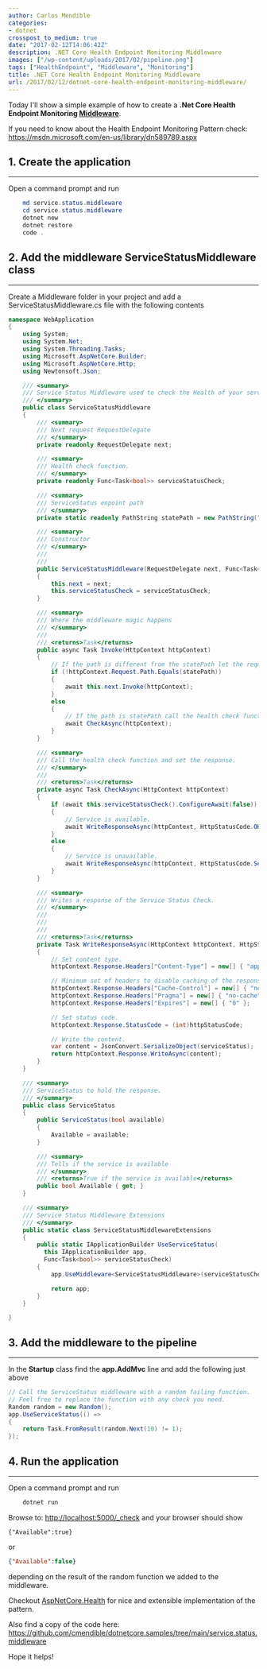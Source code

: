 ```yaml
---
author: Carlos Mendible
categories:
- dotnet
crosspost_to_medium: true
date: "2017-02-12T14:06:42Z"
description: .NET Core Health Endpoint Monitoring Middleware
images: ["/wp-content/uploads/2017/02/pipeline.png"]
tags: ["HealthEndpoint", "Middleware", "Monitoring"]
title: .NET Core Health Endpoint Monitoring Middleware
url: /2017/02/12/dotnet-core-health-endpoint-monitoring-middleware/
---
```

Today I'll show a simple example of how to create a **.Net Core Health Endpoint Monitoring <a href="https://docs.microsoft.com/en-us/aspnet/core/fundamentals/middleware" target="_blank">Middleware</a>**.

If you need to know about the Health Endpoint Monitoring Pattern check: <a href="https://msdn.microsoft.com/en-us/library/dn589789.aspx" target="_blank">https://msdn.microsoft.com/en-us/library/dn589789.aspx</a>

## 1. Create the application
---
  
Open a command prompt and run 
    
``` powershell
    md service.status.middleware
    cd service.status.middleware
    dotnet new
    dotnet restore
    code .
```

## 2. Add the middleware ServiceStatusMiddleware class
---

Create a Middleware folder in your project and add a ServiceStatusMiddleware.cs file with the following contents 
    
``` csharp
namespace WebApplication
{
    using System;
    using System.Net;
    using System.Threading.Tasks;
    using Microsoft.AspNetCore.Builder;
    using Microsoft.AspNetCore.Http;
    using Newtonsoft.Json;

    /// <summary>
    /// Service Status Middleware used to check the Health of your service.
    /// </summary>
    public class ServiceStatusMiddleware
    {
        /// <summary>
        /// Next request RequestDelegate
        /// </summary>
        private readonly RequestDelegate next;

        /// <summary>
        /// Health check function.
        /// </summary>
        private readonly Func<Task<bool>> serviceStatusCheck;

        /// <summary>
        /// ServiceStatus enpoint path 
        /// </summary>
        private static readonly PathString statePath = new PathString("/_check");

        /// <summary>
        /// Constructor
        /// </summary>
        /// 
        /// 
        public ServiceStatusMiddleware(RequestDelegate next, Func<Task<bool>> serviceStatusCheck)
        {
            this.next = next;
            this.serviceStatusCheck = serviceStatusCheck;
        }

        /// <summary>
        /// Where the middleware magic happens
        /// </summary>
        /// 
        /// <returns>Task</returns>
        public async Task Invoke(HttpContext httpContext)
        {
            // If the path is different from the statePath let the request through the normal pipeline.
            if (!httpContext.Request.Path.Equals(statePath))
            {
                await this.next.Invoke(httpContext);
            }
            else
            {
                // If the path is statePath call the health check function.
                await CheckAsync(httpContext);
            }
        }

        /// <summary>
        /// Call the health check function and set the response.
        /// </summary>
        /// 
        /// <returns>Task</returns>
        private async Task CheckAsync(HttpContext httpContext)
        {
            if (await this.serviceStatusCheck().ConfigureAwait(false))
            {
                // Service is available.
                await WriteResponseAsync(httpContext, HttpStatusCode.OK, new ServiceStatus(true));
            }
            else
            {
                // Service is unavailable.
                await WriteResponseAsync(httpContext, HttpStatusCode.ServiceUnavailable, new ServiceStatus(false));
            }
        }

        /// <summary>
        /// Writes a response of the Service Status Check.
        /// </summary>
        /// 
        /// 
        /// 
        /// <returns>Task</returns>
        private Task WriteResponseAsync(HttpContext httpContext, HttpStatusCode httpStatusCode, ServiceStatus serviceStatus)
        {
            // Set content type.
            httpContext.Response.Headers["Content-Type"] = new[] { "application/json" };

            // Minimum set of headers to disable caching of the response.
            httpContext.Response.Headers["Cache-Control"] = new[] { "no-cache, no-store, must-revalidate" };
            httpContext.Response.Headers["Pragma"] = new[] { "no-cache" };
            httpContext.Response.Headers["Expires"] = new[] { "0" };

            // Set status code.
            httpContext.Response.StatusCode = (int)httpStatusCode;

            // Write the content.
            var content = JsonConvert.SerializeObject(serviceStatus);
            return httpContext.Response.WriteAsync(content);
        }
    }

    /// <summary>
    /// ServiceStatus to hold the response. 
    /// </summary>
    public class ServiceStatus
    {
        public ServiceStatus(bool available)
        {
            Available = available;
        }

        /// <summary>
        /// Tells if the service is available
        /// </summary>
        /// <returns>True if the service is available</returns>
        public bool Available { get; }
    }

    /// <summary>
    /// Service Status Middleware Extensions
    /// </summary>
    public static class ServiceStatusMiddlewareExtensions
    {
        public static IApplicationBuilder UseServiceStatus(
          this IApplicationBuilder app,
          Func<Task<bool>> serviceStatusCheck)
        {
            app.UseMiddleware<ServiceStatusMiddleware>(serviceStatusCheck);

            return app;
        }
    }

}
```

## 3. Add the middleware to the pipeline
---
  
In the **Startup** class find the **app.AddMvc** line and add the following just above 
    
``` csharp
// Call the ServiceStatus middleware with a random failing function. 
// Feel free to replace the function with any check you need.
Random random = new Random();
app.UseServiceStatus(() => 
{
    return Task.FromResult(random.Next(10) != 1);
});
```

## 4. Run the application
---
Open a command prompt and run 
    
``` powershell
    dotnet run
```
Browse to: <a href="http://localhost:5000/_check" target="_blank">http://localhost:5000/_check</a> and your browser should show

```json"
{"Available":true}
```
or

``` json
{"Available":false}
```
    
depending on the result of the random function we added to the middleware.
      
Checkout <a href="https://github.com/lurumad/aspnetcore-health" target="_blank">AspNetCore.Health</a> for nice and extensible implementation of the pattern.
  
Also find a copy of the code here: <a href="https://github.com/cmendible/dotnetcore.samples/tree/main/service.status.middleware">https://github.com/cmendible/dotnetcore.samples/tree/main/service.status.middleware</a>
  
Hope it helps!